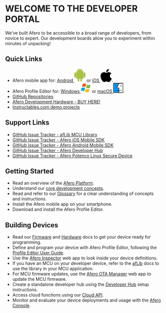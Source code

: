 # WELCOME TO THE DEVELOPER PORTAL

We’ve built Afero to be accessible to a broad range of developers, from novice to expert. Our development boards allow you to experiment within minutes of unpacking!

## Quick Links

- Afero mobile app for: [Android ![Download for Android](img/android.svg)](https://play.google.com/store/apps/details?id=io.afero.tokui.prod.release) or [iOS ![Download for iOS](img/apple.svg)](https://apps.apple.com/us/app/afero-iot-platform/id1065087421?ls=1).
- Afero Profile Editor for: [Windows ![Download for Windows](img/windows.svg)](https://cdn.afero.io/latest-ape/win) or [macOS ![Download for Mac OS](img/macos.svg)](https://cdn.afero.io/latest-ape/mac).
- [GitHub Repositories](https://github.com/aferodeveloper)
- [Afero Development Hardware - BUY HERE!](https://developer.afero.io/Hardware)
- [Instructables.com demo projects](http://www.instructables.com/howto/afero)

## Support Links

- [GitHub Issue Tracker - afLib MCU Library](https://github.com/aferodeveloper/afLib/issues)
- [GitHub Issue Tracker - Afero iOS Mobile SDK](https://github.com/aferodeveloper/AferoSwiftSDK/issues)
- [GitHub Issue Tracker - Afero Android Mobile SDK](https://github.com/aferodeveloper/AferoJavaSDK/issues)
- [GitHub Issue Tracker - Afero Developer Hub](https://github.com/aferodeveloper/developerhub/issues)
- [GitHub Issue Tracker - Afero Potenco Linux Secure Device](https://github.com/AferoCE/potenco/issues)

## Getting Started

- Read an overview of the [Afero Platform](https://developer.afero.io/SystemOverview).
- Understand our [core development concepts](https://developer.afero.io/CoreConcepts).
- Read and refer to our [Glossary](https://developer.afero.io/Glossary) for a clear understanding of concepts and instructions.
- Install the Afero mobile app on your smartphone.
- Download and install the Afero Profile Editor.

## Building Devices

- Read our [Firmware](https://developer.afero.io/FW-API) and [Hardware](https://developer.afero.io/HWRef) docs to get your device ready for programming.
- Define and program your device with Afero Profile Editor, following the [Profile Editor User Guide](https://developer.afero.io/Projects).
- Use the [Afero Inspector](https://developer.afero.io/Inspector) web app to look inside your device definitions.
- If you have an MCU on your developer device, refer to the [afLib](https://developer.afero.io/API-afLib) docs to use the library in your MCU application.
- For MCU firmware updates, use the [Afero OTA Manager](https://developer.afero.io/OTAMgr) web app to update the MCU firmware.
- Create a standalone developer hub using the [Developer Hub](https://developer.afero.io/StandaloneHub) setup instructions.
- Access cloud functions using our [Cloud API](https://developer.afero.io/CloudAPIs).
- Monitor and evaluate your device deployments and usage with the [Afero Console](https://developer.afero.io/Console).